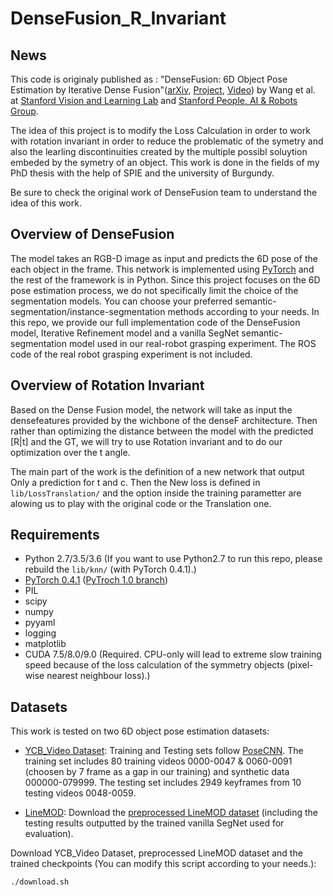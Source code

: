 # DenseFusion_R_Invariant

## News 
This code is originaly published as : "DenseFusion: 6D Object Pose Estimation by Iterative Dense Fusion"([arXiv](https://arxiv.org/abs/1901.04780),
[Project](https://sites.google.com/view/densefusion), [Video](https://www.youtube.com/watch?v=SsE5-FuK5jo)) by Wang et al. at
[Stanford Vision and Learning Lab](http://svl.stanford.edu/) and [Stanford People, AI & Robots Group](http://pair.stanford.edu/).

The idea of this project is to modify the Loss Calculation in order to work with rotation invariant in order to reduce the problematic of the symetry
and also the learling discontinuities created by the multiple possibl soluytion embeded by the symetry of an object. This work is done in the fields
of my PhD thesis with the help of SPIE and the university of Burgundy. 

Be sure to check the original work of DenseFusion team to understand the idea of this work. 

## Overview of DenseFusion 

The model takes an RGB-D image as input and predicts the 6D pose of the each object in the frame. This network is implemented using [PyTorch](https://pytorch.org/)
and the rest of the framework is in Python. Since this project focuses on the 6D pose estimation process, we do not specifically limit the choice of the segmentation
models. You can choose your preferred semantic-segmentation/instance-segmentation methods according to your needs. In this repo, we provide our full implementation
code of the DenseFusion model, Iterative Refinement model and a vanilla SegNet semantic-segmentation model used in our real-robot grasping experiment. The ROS code
of the real robot grasping experiment is not included.

## Overview of Rotation Invariant

Based on the Dense Fusion model, the network will take as input the densefeatures provided by the wichbone of the denseF architecture. Then rather than optimizing
the distance between the model with the predicted [R|t] and the GT, we will try to use Rotation invariant and to do our optimization over the t angle. 

The main part of the work is the definition of a new network that output Only a prediction for t and c. Then the New loss is defined in `lib/LossTranslation/` and
the option inside the training parametter are alowing us to play with the original code or the Translation one. 

## Requirements

* Python 2.7/3.5/3.6 (If you want to use Python2.7 to run this repo, please rebuild the `lib/knn/` (with PyTorch 0.4.1).)
* [PyTorch 0.4.1](https://pytorch.org/) ([PyTroch 1.0 branch](<https://github.com/j96w/DenseFusion/tree/Pytorch-1.0>))
* PIL
* scipy
* numpy
* pyyaml
* logging
* matplotlib
* CUDA 7.5/8.0/9.0 (Required. CPU-only will lead to extreme slow training speed because of the loss calculation of the symmetry objects (pixel-wise nearest neighbour loss).)

## Datasets

This work is tested on two 6D object pose estimation datasets:

* [YCB_Video Dataset](https://rse-lab.cs.washington.edu/projects/posecnn/): Training and Testing sets follow [PoseCNN](https://arxiv.org/abs/1711.00199). The training set includes 80 training videos 0000-0047 & 0060-0091 (choosen by 7 frame as a gap in our training) and synthetic data 000000-079999. The testing set includes 2949 keyframes from 10 testing videos 0048-0059.

* [LineMOD](http://campar.in.tum.de/Main/StefanHinterstoisser): Download the [preprocessed LineMOD dataset](https://drive.google.com/drive/folders/19ivHpaKm9dOrr12fzC8IDFczWRPFxho7) (including the testing results outputted by the trained vanilla SegNet used for evaluation).

Download YCB_Video Dataset, preprocessed LineMOD dataset and the trained checkpoints (You can modify this script according to your needs.):
```	
./download.sh
```


